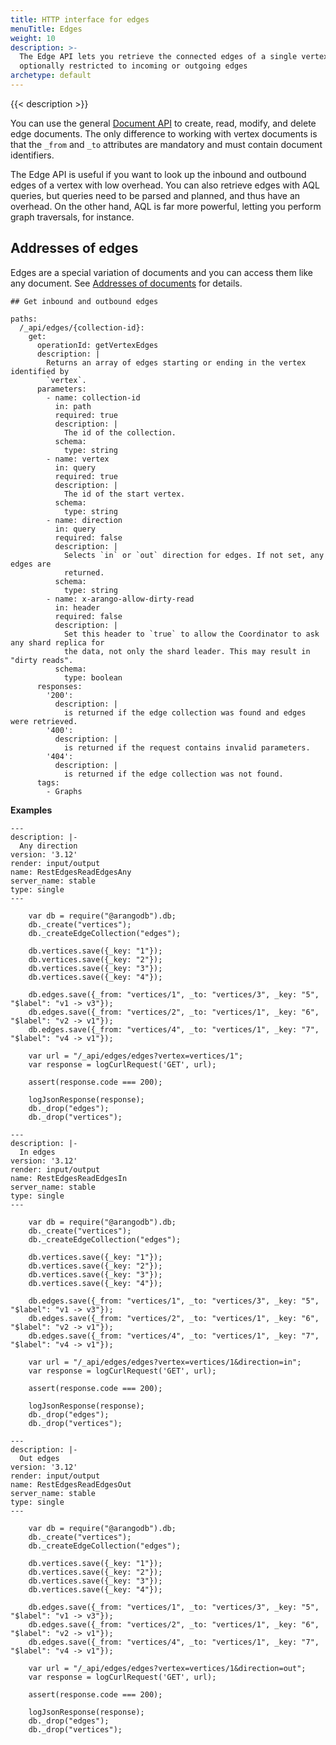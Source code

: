 ```yaml
---
title: HTTP interface for edges
menuTitle: Edges
weight: 10
description: >-
  The Edge API lets you retrieve the connected edges of a single vertex,
  optionally restricted to incoming or outgoing edges
archetype: default
---
```

{{< description >}}

You can use the general [Document API](../documents.md) to create,
read, modify, and delete edge documents. The only difference to working with
vertex documents is that the `_from` and `_to` attributes are mandatory and
must contain document identifiers.

The Edge API is useful if you want to look up the inbound and outbound edges of
a vertex with low overhead. You can also retrieve edges with AQL queries, but
queries need to be parsed and planned, and thus have an overhead. On the other
hand, AQL is far more powerful, letting you perform graph traversals, for
instance.

## Addresses of edges

Edges are a special variation of documents and you can access them like any
document. See [Addresses of documents](../documents.md#addresses-of-documents)
for details.

```openapi
## Get inbound and outbound edges

paths:
  /_api/edges/{collection-id}:
    get:
      operationId: getVertexEdges
      description: |
        Returns an array of edges starting or ending in the vertex identified by
        `vertex`.
      parameters:
        - name: collection-id
          in: path
          required: true
          description: |
            The id of the collection.
          schema:
            type: string
        - name: vertex
          in: query
          required: true
          description: |
            The id of the start vertex.
          schema:
            type: string
        - name: direction
          in: query
          required: false
          description: |
            Selects `in` or `out` direction for edges. If not set, any edges are
            returned.
          schema:
            type: string
        - name: x-arango-allow-dirty-read
          in: header
          required: false
          description: |
            Set this header to `true` to allow the Coordinator to ask any shard replica for
            the data, not only the shard leader. This may result in "dirty reads".
          schema:
            type: boolean
      responses:
        '200':
          description: |
            is returned if the edge collection was found and edges were retrieved.
        '400':
          description: |
            is returned if the request contains invalid parameters.
        '404':
          description: |
            is returned if the edge collection was not found.
      tags:
        - Graphs
```

**Examples**



```curl
---
description: |-
  Any direction
version: '3.12'
render: input/output
name: RestEdgesReadEdgesAny
server_name: stable
type: single
---

    var db = require("@arangodb").db;
    db._create("vertices");
    db._createEdgeCollection("edges");

    db.vertices.save({_key: "1"});
    db.vertices.save({_key: "2"});
    db.vertices.save({_key: "3"});
    db.vertices.save({_key: "4"});

    db.edges.save({_from: "vertices/1", _to: "vertices/3", _key: "5", "$label": "v1 -> v3"});
    db.edges.save({_from: "vertices/2", _to: "vertices/1", _key: "6", "$label": "v2 -> v1"});
    db.edges.save({_from: "vertices/4", _to: "vertices/1", _key: "7", "$label": "v4 -> v1"});

    var url = "/_api/edges/edges?vertex=vertices/1";
    var response = logCurlRequest('GET', url);

    assert(response.code === 200);

    logJsonResponse(response);
    db._drop("edges");
    db._drop("vertices");
```


```curl
---
description: |-
  In edges
version: '3.12'
render: input/output
name: RestEdgesReadEdgesIn
server_name: stable
type: single
---

    var db = require("@arangodb").db;
    db._create("vertices");
    db._createEdgeCollection("edges");

    db.vertices.save({_key: "1"});
    db.vertices.save({_key: "2"});
    db.vertices.save({_key: "3"});
    db.vertices.save({_key: "4"});

    db.edges.save({_from: "vertices/1", _to: "vertices/3", _key: "5", "$label": "v1 -> v3"});
    db.edges.save({_from: "vertices/2", _to: "vertices/1", _key: "6", "$label": "v2 -> v1"});
    db.edges.save({_from: "vertices/4", _to: "vertices/1", _key: "7", "$label": "v4 -> v1"});

    var url = "/_api/edges/edges?vertex=vertices/1&direction=in";
    var response = logCurlRequest('GET', url);

    assert(response.code === 200);

    logJsonResponse(response);
    db._drop("edges");
    db._drop("vertices");
```


```curl
---
description: |-
  Out edges
version: '3.12'
render: input/output
name: RestEdgesReadEdgesOut
server_name: stable
type: single
---

    var db = require("@arangodb").db;
    db._create("vertices");
    db._createEdgeCollection("edges");

    db.vertices.save({_key: "1"});
    db.vertices.save({_key: "2"});
    db.vertices.save({_key: "3"});
    db.vertices.save({_key: "4"});

    db.edges.save({_from: "vertices/1", _to: "vertices/3", _key: "5", "$label": "v1 -> v3"});
    db.edges.save({_from: "vertices/2", _to: "vertices/1", _key: "6", "$label": "v2 -> v1"});
    db.edges.save({_from: "vertices/4", _to: "vertices/1", _key: "7", "$label": "v4 -> v1"});

    var url = "/_api/edges/edges?vertex=vertices/1&direction=out";
    var response = logCurlRequest('GET', url);

    assert(response.code === 200);

    logJsonResponse(response);
    db._drop("edges");
    db._drop("vertices");
```
